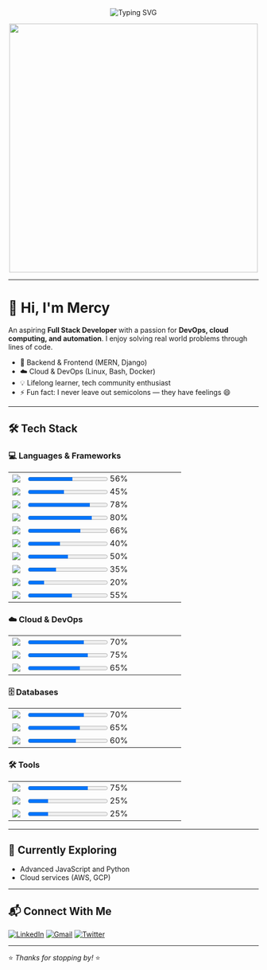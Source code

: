 <div align="center">
  <img src="https://readme-typing-svg.demolab.com?font=JetBrains+Mono&size=22&duration=2500&pause=1500&color=F8C537&background=45FF8B00&width=500&lines=TECH+ENTHUSIAST;ASPIRING+FULL+STACK+DEVELOPER;PROGRAMMING+TUTOR;FUTURE+DEVOPS+ENGINEER" alt="Typing SVG" />
</div>

<p align="center">
  <img src="https://cdn.dribbble.com/users/722246/screenshots/4416131/media/1978a2c74b6e99b1496446ce4b3f6c25.gif" width="500"/>
</p>

---

# 👋 Hi, I'm Mercy

An aspiring **Full Stack Developer** with a passion for **DevOps, cloud computing, and automation**. I enjoy solving real world problems through lines of code.

- 🔧 Backend & Frontend (MERN, Django)
- ☁️ Cloud & DevOps (Linux, Bash, Docker)
- 💡 Lifelong learner, tech community enthusiast
- ⚡ Fun fact: I never leave out semicolons — they have feelings 😄

---

## 🛠️ Tech Stack

### 💻 Languages & Frameworks
<table>
  <tr><td><img src="https://img.shields.io/badge/-JavaScript-F7DF1E?style=flat&logo=javascript"/></td><td width="300"><progress value="56" max="100"></progress> 56%</td></tr>
  <tr><td><img src="https://img.shields.io/badge/-TypeScript-3178C6?style=flat&logo=typescript&logoColor=white"/></td><td width="300"><progress value="45" max="100"></progress> 45%</td></tr>
  <tr><td><img src="https://img.shields.io/badge/-Python-3776AB?style=flat&logo=python"/></td><td width="300"><progress value="78" max="100"></progress> 78%</td></tr>
  <tr><td><img src="https://img.shields.io/badge/-C-00599C?style=flat&logo=c"/></td><td width="300"><progress value="80" max="100"></progress> 80%</td></tr>
  <tr><td><img src="https://img.shields.io/badge/-C++-00599C?style=flat&logo=c%2B%2B"/></td><td width="300"><progress value="66" max="100"></progress> 66%</td></tr>
  <tr><td><img src="https://img.shields.io/badge/-C%23-239120?style=flat&logo=c-sharp"/></td><td width="300"><progress value="40" max="100"></progress> 40%</td></tr>
  <tr><td><img src="https://img.shields.io/badge/-Tailwind_CSS-06B6D4?style=flat&logo=tailwind-css&logoColor=white"/></td><td width="300"><progress value="50" max="100"></progress> 50%</td></tr>
  <tr><td><img src="https://img.shields.io/badge/-React-61DAFB?style=flat&logo=react&logoColor=black"/></td><td width="300"><progress value="35" max="100"></progress> 35%</td></tr>
  <tr><td><img src="https://img.shields.io/badge/-Next.js-000000?style=flat&logo=next.js&logoColor=white"/></td><td width="300"><progress value="20" max="100"></progress> 20%</td></tr>
  <tr><td><img src="https://img.shields.io/badge/-Django-092E20?style=flat&logo=django&logoColor=white"/></td><td width="300"><progress value="55" max="100"></progress> 55%</td></tr>
</table>

### ☁️ Cloud & DevOps
<table>
  <tr><td><img src="https://img.shields.io/badge/-Docker-2496ED?style=flat&logo=docker"/></td><td width="300"><progress value="70" max="100"></progress> 70%</td></tr>
  <tr><td><img src="https://img.shields.io/badge/-Linux-FCC624?style=flat&logo=linux"/></td><td width="300"><progress value="75" max="100"></progress> 75%</td></tr>
  <tr><td><img src="https://img.shields.io/badge/-Bash-4EAA25?style=flat&logo=gnu-bash"/></td><td width="300"><progress value="65" max="100"></progress> 65%</td></tr>
</table>

### 🗄️ Databases
<table>
  <tr><td><img src="https://img.shields.io/badge/-MySQL-4479A1?style=flat&logo=mysql"/></td><td width="300"><progress value="70" max="100"></progress> 70%</td></tr>
  <tr><td><img src="https://img.shields.io/badge/-PostgreSQL-4169E1?style=flat&logo=postgresql"/></td><td width="300"><progress value="65" max="100"></progress> 65%</td></tr>
  <tr><td><img src="https://img.shields.io/badge/-MongoDB-47A248?style=flat&logo=mongodb"/></td><td width="300"><progress value="60" max="100"></progress> 60%</td></tr>
</table>

### 🛠️ Tools
<table>
  <tr><td><img src="https://img.shields.io/badge/-VSCode-007ACC?style=flat&logo=visual-studio-code"/></td><td width="300"><progress value="75" max="100"></progress> 75%</td></tr>
  <tr><td><img src="https://img.shields.io/badge/-Figma-F24E1E?style=flat&logo=figma"/></td><td width="300"><progress value="25" max="100"></progress> 25%</td></tr>
  <tr><td><img src="https://img.shields.io/badge/-Miro-050038?style=flat&logo=miro"/></td><td width="300"><progress value="25" max="100"></progress> 25%</td></tr>
</table>


---

## 🚀 Currently Exploring

- Advanced JavaScript and Python
- Cloud services (AWS, GCP)

---

## 📬 Connect With Me

[![LinkedIn](https://img.shields.io/badge/LinkedIn-0077B5?style=for-the-badge&logo=linkedin&logoColor=white)](https://www.linkedin.com/in/mercy-munzenzi-183056362/)
[![Gmail](https://img.shields.io/badge/Gmail-D14836?style=for-the-badge&logo=gmail&logoColor=white)](mailto:munzenzimercy9@gmail.com)
[![Twitter](https://img.shields.io/badge/Twitter-1DA1F2?style=for-the-badge&logo=twitter&logoColor=white)](https://x.com/mercyanna30) 

---


⭐ *Thanks for stopping by!* ⭐
